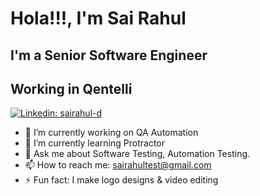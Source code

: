 # Hola!!!, I'm Sai Rahul 

## I'm a Senior Software Engineer
## Working in Qentelli

[![Linkedin: sairahul-d](https://img.shields.io/badge/-thaianebraga-blue?style=flat-square&logo=Linkedin&logoColor=white&link=https://www.linkedin.com/in/sairahul-d/)](https://www.linkedin.com/in/sairahul-d/)

- 🔭 I’m currently working on QA Automation
- 🌱 I’m currently learning Protractor
- 💬 Ask me about Software Testing, Automation Testing.
- 📫 How to reach me: sairahultest@gmail.com
- ⚡ Fun fact: I make logo designs & video editing

